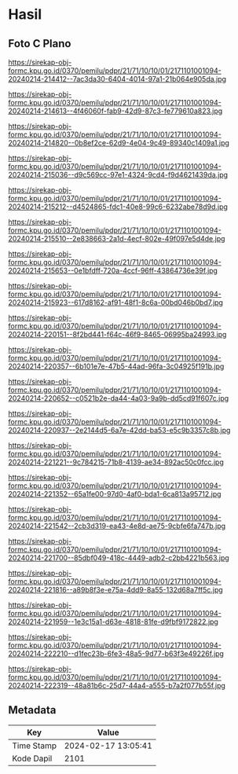 # Hasil

## Foto C Plano

https://sirekap-obj-formc.kpu.go.id/0370/pemilu/pdpr/21/71/10/10/01/2171101001094-20240214-214412--7ac3da30-6404-4014-97a1-21b064e905da.jpg

https://sirekap-obj-formc.kpu.go.id/0370/pemilu/pdpr/21/71/10/10/01/2171101001094-20240214-214613--4f46060f-fab9-42d9-87c3-fe779610a823.jpg

https://sirekap-obj-formc.kpu.go.id/0370/pemilu/pdpr/21/71/10/10/01/2171101001094-20240214-214820--0b8ef2ce-62d9-4e04-9c49-89340c1409a1.jpg

https://sirekap-obj-formc.kpu.go.id/0370/pemilu/pdpr/21/71/10/10/01/2171101001094-20240214-215036--d9c569cc-97e1-4324-9cd4-f9d4621439da.jpg

https://sirekap-obj-formc.kpu.go.id/0370/pemilu/pdpr/21/71/10/10/01/2171101001094-20240214-215212--d4524865-fdc1-40e8-99c6-6232abe78d9d.jpg

https://sirekap-obj-formc.kpu.go.id/0370/pemilu/pdpr/21/71/10/10/01/2171101001094-20240214-215510--2e838663-2a1d-4ecf-802e-49f097e5d4de.jpg

https://sirekap-obj-formc.kpu.go.id/0370/pemilu/pdpr/21/71/10/10/01/2171101001094-20240214-215653--0e1bfdff-720a-4ccf-96ff-43864736e39f.jpg

https://sirekap-obj-formc.kpu.go.id/0370/pemilu/pdpr/21/71/10/10/01/2171101001094-20240214-215923--617d8162-af91-48f1-8c6a-00bd046b0bd7.jpg

https://sirekap-obj-formc.kpu.go.id/0370/pemilu/pdpr/21/71/10/10/01/2171101001094-20240214-220151--8f2bd441-f64c-46f9-8465-06995ba24993.jpg

https://sirekap-obj-formc.kpu.go.id/0370/pemilu/pdpr/21/71/10/10/01/2171101001094-20240214-220357--6b101e7e-47b5-44ad-96fa-3c04925f191b.jpg

https://sirekap-obj-formc.kpu.go.id/0370/pemilu/pdpr/21/71/10/10/01/2171101001094-20240214-220652--c0521b2e-da44-4a03-9a9b-dd5cd91f607c.jpg

https://sirekap-obj-formc.kpu.go.id/0370/pemilu/pdpr/21/71/10/10/01/2171101001094-20240214-220937--2e2144d5-6a7e-42dd-ba53-e5c9b3357c8b.jpg

https://sirekap-obj-formc.kpu.go.id/0370/pemilu/pdpr/21/71/10/10/01/2171101001094-20240214-221221--9c784215-71b8-4139-ae34-892ac50c0fcc.jpg

https://sirekap-obj-formc.kpu.go.id/0370/pemilu/pdpr/21/71/10/10/01/2171101001094-20240214-221352--65a1fe00-97d0-4af0-bda1-6ca813a95712.jpg

https://sirekap-obj-formc.kpu.go.id/0370/pemilu/pdpr/21/71/10/10/01/2171101001094-20240214-221542--2cb3d319-ea43-4e8d-ae75-9cbfe6fa747b.jpg

https://sirekap-obj-formc.kpu.go.id/0370/pemilu/pdpr/21/71/10/10/01/2171101001094-20240214-221700--85dbf049-418c-4449-adb2-c2bb4221b563.jpg

https://sirekap-obj-formc.kpu.go.id/0370/pemilu/pdpr/21/71/10/10/01/2171101001094-20240214-221816--a89b8f3e-e75a-4dd9-8a55-132d68a7ff5c.jpg

https://sirekap-obj-formc.kpu.go.id/0370/pemilu/pdpr/21/71/10/10/01/2171101001094-20240214-221959--1e3c15a1-d63e-4818-81fe-d9fbf9172822.jpg

https://sirekap-obj-formc.kpu.go.id/0370/pemilu/pdpr/21/71/10/10/01/2171101001094-20240214-222210--d1fec23b-6fe3-48a5-9d77-b63f3e49226f.jpg

https://sirekap-obj-formc.kpu.go.id/0370/pemilu/pdpr/21/71/10/10/01/2171101001094-20240214-222319--48a81b6c-25d7-44a4-a555-b7a2f077b55f.jpg


## Metadata

| Key        | Value               |
| ---------- | ------------------- |
| Time Stamp | 2024-02-17 13:05:41 |
| Kode Dapil | 2101                |



